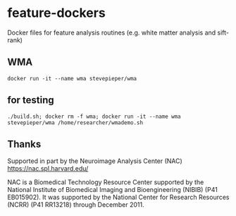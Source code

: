 # feature-dockers
Docker files for feature analysis routines (e.g. white matter analysis and sift-rank)


## WMA

`docker run -it --name wma stevepieper/wma`

## for testing

`./build.sh; docker rm -f wma; docker run -it --name wma stevepieper/wma /home/researcher/wmademo.sh`

## Thanks

Supported in part by the Neuroimage Analysis Center (NAC) https://nac.spl.harvard.edu/

NAC is a Biomedical Technology Resource Center supported by the National Institute of Biomedical Imaging and Bioengineering (NIBIB) (P41 EB015902). It was supported by the National Center for Research Resources (NCRR) (P41 RR13218) through December 2011.
